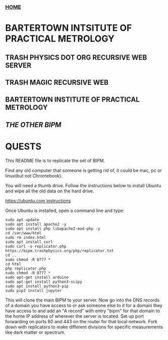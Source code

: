### [HOME](index.html)

# BARTERTOWN INTSITUTE OF PRACTICAL METROLOGY

## TRASH PHYSICS DOT ORG RECURSIVE WEB SERVER
    
## TRASH MAGIC RECURSIVE WEB

## BARTERTOWN INSTITUTE OF PRACTICAL METROLOGY

## *THE OTHER BIPM*


# QUESTS

This README file is to replicate the set of BIPM. 

Find any old computer that someone is getting rid of, it could be mac, pc or linux(but not Chromebook).  

You will need a thumb drive.  Follow the instructions below to install Ubuntu and wipe all the old data on the hard drive.

[https://ubuntu.com instructions](https://ubuntu.com/tutorials/install-ubuntu-desktop#1-overview)

Once Ubuntu is installed, open a command line and type:

```
sudo apt update
sudo apt install apache2 -y
sudo apt install php libapache2-mod-php -y
cd /var/www/html
sudo rm index.html
sudo apt install curl
sudo curl -o replicator.php https://bipm.trashphysics.org/php/replicator.txt
cd ..
sudo chmod -R 0777 *
cd html
php replicator.php
sudo chmod -R 0777 *
sudo apt-get install arduino
sudo apt-get install python3-scipy
sudo apt install python3-pip
sudo pip3 install jupyter
```

This will clone the main BIPM to your server. Now go into the DNS records of a domain you have access to or ask someone else to it for a domain they have access to and add an "A record" with entry "bipm" for that domain to the home IP address of wherever the server is located.  Set up port forwarding on ports 80 and 443 on the router for that local network.  Fork down with replicators to make different divisions for specific measurements like dark matter or spectrum.





 